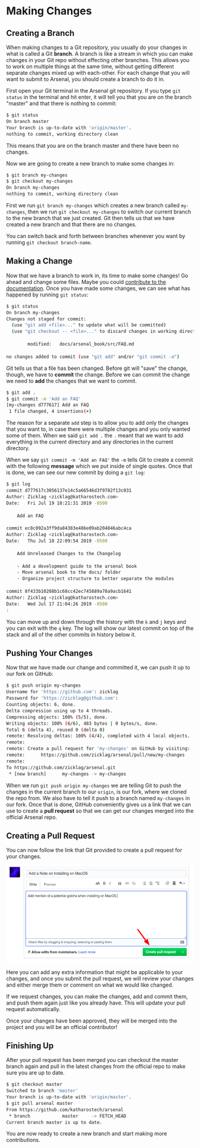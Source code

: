 # Making Changes

## Creating a Branch

When making changes to a Git repository, you usually do your changes in what is called a Git **branch**. A branch is like a stream in which you can make changes in your Git repo without effecting other branches. This allows you to work on multiple things at the same time, without getting different separate changes mixed up with each-other. For each change that you will want to submit to Arsenal, you should create a branch to do it in.

First open your Git terminal in the Arsenal git repository. If you type `git status` in the terminal and hit enter, it will tell you that you are on the branch "master" and that there is nothing to commit:

```bash
$ git status
On branch master
Your branch is up-to-date with 'origin/master'.
nothing to commit, working directory clean
```

This means that you are on the branch master and there have been no changes.

Now we are going to create a new branch to make some changes in:

```bash
$ git branch my-changes
$ git checkout my-changes
On branch my-changes
nothing to commit, working directory clean
```

First we run `git branch my-changes` which creates a new branch called `my-changes`, then we run `git checkout my-changes` to switch our current branch to the new branch that we just created. Git then tells us that we have created a new branch and that there are no changes.

You can switch back and forth between branches whenever you want by running `git checkout branch-name`.

## Making a Change

Now that we have a branch to work in, its time to make some changes! Go ahead and change some files. Maybe you could [contribute to the documentation](../contributing/documentation.md). Once you have made some changes, we can see what has happened by running `git status`:

```bash
$ git status
On branch my-changes
Changes not staged for commit:
  (use "git add <file>..." to update what will be committed)
  (use "git checkout -- <file>..." to discard changes in working directory)

        modified:   docs/arsenal_book/src/FAQ.md

no changes added to commit (use "git add" and/or "git commit -a")
```

Git tells us that a file has been changed. Before git will "save" the change, though, we have to **commit** the change. Before we can commit the change we need to **add** the changes that we want to commit.

```bash
$ git add .
$ git commit -m 'Add an FAQ'
[my-changes d777617] Add an FAQ
 1 file changed, 4 insertions(+)
```

The reason for a separate `add` step is to allow you to add only the changes that you want to, in case there were multiple changes and you only wanted some of them. When we said `git add .` the `.` meant that we want to add everything in the current directory and any directories in the current directory.

When we say `git commit -m 'Add an FAQ'` the `-m` tells Git to create a commit with the following **message** which we put inside of single quotes. Once that is done, we can see our new commit by doing a `git log`:

```bash
$ git log
commit d777617c3056137e14c5a66546d3f9782f13c031
Author: Zicklag <zicklag@katharostech.com>
Date:   Fri Jul 19 18:21:31 2019 -0500

    Add an FAQ

commit ec8c092a3ff9da84383e486e09ab204846abc4ca
Author: Zicklag <zicklag@katharostech.com>
Date:   Thu Jul 18 22:09:54 2019 -0500

    Add Unreleased Changes to the Changelog

    - Add a development guide to the arsenal book
    - Move arsenal book to the docs/ folder
    - Organize project structure to better separate the modules

commit 8f433b10208b1c68cc42ec745889a78a9acb1641
Author: Zicklag <zicklag@katharostech.com>
Date:   Wed Jul 17 21:04:26 2019 -0500
:
```

You can move up and down through the history with the `k` and `j` keys and you can exit with the `q` key. The log will show our latest commit on top of the stack and all of the other commits in history below it.

## Pushing Your Changes

Now that we have made our change and committed it, we can push it up to our fork on GitHub:

```bash
$ git push origin my-changes
Username for 'https://github.com': zicklag
Password for 'https://zicklag@github.com':
Counting objects: 6, done.
Delta compression using up to 4 threads.
Compressing objects: 100% (5/5), done.
Writing objects: 100% (6/6), 483 bytes | 0 bytes/s, done.
Total 6 (delta 4), reused 0 (delta 0)
remote: Resolving deltas: 100% (4/4), completed with 4 local objects.
remote:
remote: Create a pull request for 'my-changes' on GitHub by visiting:
remote:      https://github.com/zicklag/arsenal/pull/new/my-changes
remote:
To https://github.com/zicklag/arsenal.git
 * [new branch]      my-changes -> my-changes
```

When we run `git push origin my-changes` we are telling Git to push the changes in the current branch to our `origin`, is our fork, where we cloned the repo from. We also have to tell it push to a branch named `my-changes` in our fork. Once that is done, GitHub conveniently gives us a link that we can use to create a **pull request** so that we can get our changes merged into the official Arsenal repo.

## Creating a Pull Request

You can now follow the link that Git provided to create a pull request for your changes.

![Submit Pull Request](../assets/submit-pull-request.png)

Here you can add any extra information that might be applicable to your changes, and once you submit the pull request, we will review your changes and either merge them or comment on what we would like changed.

If we request changes, you can make the changes, add and commit them, and push them again just like you already have. This will update your pull request automatically.

Once your changes have been approved, they will be merged into the project and you will be an official contributor!

## Finishing Up

After your pull request has been merged you can checkout the master branch again and pull in the latest changes from the official repo to make sure you are up to date.

```bash
$ git checkout master
Switched to branch 'master'
Your branch is up-to-date with 'origin/master'.
$ git pull arsenal master
From https://github.com/katharostech/arsenal
 * branch            master     -> FETCH_HEAD
Current branch master is up to date.
```

You are now ready to create a new branch and start making more contributions.
